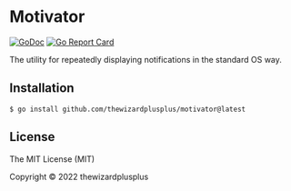 # Motivator

[![GoDoc](https://godoc.org/github.com/thewizardplusplus/motivator?status.svg)](https://godoc.org/github.com/thewizardplusplus/motivator)
[![Go Report Card](https://goreportcard.com/badge/github.com/thewizardplusplus/motivator)](https://goreportcard.com/report/github.com/thewizardplusplus/motivator)

The utility for repeatedly displaying notifications in the standard OS way.

## Installation

```
$ go install github.com/thewizardplusplus/motivator@latest
```

## License

The MIT License (MIT)

Copyright &copy; 2022 thewizardplusplus
